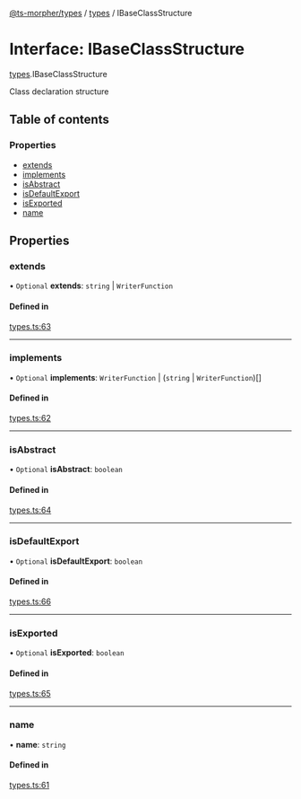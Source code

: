 [@ts-morpher/types](../README.md) / [types](../modules/types.md) / IBaseClassStructure

# Interface: IBaseClassStructure

[types](../modules/types.md).IBaseClassStructure

Class declaration structure

## Table of contents

### Properties

- [extends](types.IBaseClassStructure.md#extends)
- [implements](types.IBaseClassStructure.md#implements)
- [isAbstract](types.IBaseClassStructure.md#isabstract)
- [isDefaultExport](types.IBaseClassStructure.md#isdefaultexport)
- [isExported](types.IBaseClassStructure.md#isexported)
- [name](types.IBaseClassStructure.md#name)

## Properties

### extends

• `Optional` **extends**: `string` \| `WriterFunction`

#### Defined in

[types.ts:63](https://github.com/linbudu599/morpher/blob/2a43a9a/packages/types/src/types.ts#L63)

___

### implements

• `Optional` **implements**: `WriterFunction` \| (`string` \| `WriterFunction`)[]

#### Defined in

[types.ts:62](https://github.com/linbudu599/morpher/blob/2a43a9a/packages/types/src/types.ts#L62)

___

### isAbstract

• `Optional` **isAbstract**: `boolean`

#### Defined in

[types.ts:64](https://github.com/linbudu599/morpher/blob/2a43a9a/packages/types/src/types.ts#L64)

___

### isDefaultExport

• `Optional` **isDefaultExport**: `boolean`

#### Defined in

[types.ts:66](https://github.com/linbudu599/morpher/blob/2a43a9a/packages/types/src/types.ts#L66)

___

### isExported

• `Optional` **isExported**: `boolean`

#### Defined in

[types.ts:65](https://github.com/linbudu599/morpher/blob/2a43a9a/packages/types/src/types.ts#L65)

___

### name

• **name**: `string`

#### Defined in

[types.ts:61](https://github.com/linbudu599/morpher/blob/2a43a9a/packages/types/src/types.ts#L61)
